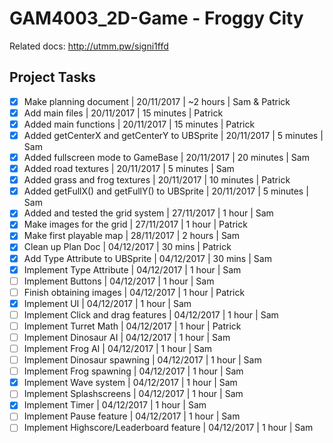 # GAM4003_2D-Game - Froggy City

Related docs: http://utmm.pw/signi1ffd

## Project Tasks

- [X] Make planning document | 20/11/2017 | ~2 hours | Sam & Patrick
- [X] Add main files | 20/11/2017 | 15 minutes | Patrick
- [X] Added main functions | 20/11/2017 | 15 minutes | Patrick
- [X] Added getCenterX and getCenterY to UBSprite | 20/11/2017 | 5 minutes | Sam
- [X] Added fullscreen mode to GameBase | 20/11/2017 | 20 minutes | Sam
- [X] Added road textures | 20/11/2017 | 5 minutes | Sam
- [X] Added grass and frog textures | 20/11/2017 | 10 minutes | Patrick
- [X] Added getFullX() and getFullY() to UBSprite | 20/11/2017 | 5 minutes | Sam
- [X] Added and tested the grid system | 27/11/2017 | 1 hour | Sam
- [X] Make images for the grid | 27/11/2017 | 1 hour | Patrick
- [X] Make first playable map | 28/11/2017 | 2 hours | Sam
- [X] Clean up Plan Doc | 04/12/2017 | 30 mins | Patrick
- [X] Add Type Attribute to UBSprite | 04/12/2017 | 30 mins | Sam
- [X] Implement Type Attribute | 04/12/2017 | 1 hour | Sam
- [ ] Implement Buttons | 04/12/2017 | 1 hour | Sam
- [ ] Finish obtaining images | 04/12/2017 | 1 hour | Patrick
- [X] Implement UI | 04/12/2017 | 1 hour | Sam
- [ ] Implement Click and drag features | 04/12/2017 | 1 hour | Sam
- [ ] Implement Turret Math | 04/12/2017 | 1 hour | Patrick
- [ ] Implement Dinosaur AI | 04/12/2017 | 1 hour | Sam
- [ ] Implement Frog AI | 04/12/2017 | 1 hour | Sam
- [ ] Implement Dinosaur spawning | 04/12/2017 | 1 hour | Sam
- [ ] Implement Frog spawning | 04/12/2017 | 1 hour | Sam
- [X] Implement Wave system | 04/12/2017 | 1 hour | Sam
- [ ] Implement Splashscreens | 04/12/2017 | 1 hour | Sam
- [X] Implement Timer | 04/12/2017 | 1 hour | Sam
- [ ] Implement Pause feature | 04/12/2017 | 1 hour | Sam
- [ ] Implement Highscore/Leaderboard feature | 04/12/2017 | 1 hour | Sam
